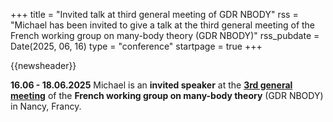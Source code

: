 +++
title       = "Invited talk at third general meeting of GDR NBODY"
rss         = "Michael has been invited to give a talk at the third general meeting of the French working group on many-body theory (GDR NBODY)"
rss_pubdate = Date(2025, 06, 16)
type        = "conference"
startpage   = true
+++

{{newsheader}}

**16.06 - 18.06.2025**
Michael is an **invited speaker**
at the [**3rd general meeting**](https://lpct.cnrs.fr/%C3%A9v%C3%A8nement/icmbt/)
of the **French working group on many-body theory** (GDR NBODY) in Nancy, Francy.
